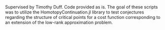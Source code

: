 Supervised by Timothy Duff.
Code provided as is.
The goal of these scripts was to utilize the HomotopyContinuation.jl library to test conjectures regarding the structure of critical points for a cost function corresponding to an extension of the low-rank approximation problem.
